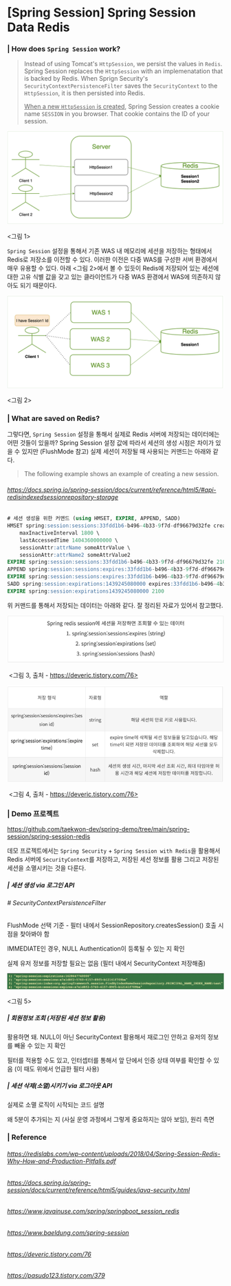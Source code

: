 



# [Spring Session] Spring Session Data Redis

### | How does `Spring Session` work?

> Instead of using Tomcat's `HttpSession`, we persist the values in `Redis`. Spring Session replaces the `HttpSession` with an implemenatation that is backed by Redis. When Sprign Security's `SecurityContextPersistenceFilter` saves the `SecurityContext` to the `HttpSession`, it is then persisted into Redis. 
>
> <u>When a new `HttpSession` is created</u>, Spring Session creates a cookie name `SESSION` in you browser. That cookie contains the ID of your session.   

![image-20210809094011666](./imgs/spring-session-redis-1.png)

<그림 1> 

`Spring Session` 설정을 통해서 기존 WAS 내 메모리에 세션을 저장하는 형태에서 Redis로 저장소를 이전할 수 있다. 이러한 이전은 다중 WAS를 구성한 서버 환경에서 매우 유용할 수 있다. 아래 <그림 2>에서 볼 수 있듯이 Redis에 저장되어 있는 세션에 대한 고유 식별 값을 갖고 있는 클라이언트가 다중 WAS 환경에서 WAS에 의존하지 않아도 되기 때문이다. 

![image-20210809094011666](./imgs/spring-session-redis-2.png)

<그림 2> 



### | What are saved on Redis? 

그렇다면, `Spring Session` 설정을 통해서 실제로 Redis 서버에 저장되는 데이터에는 어떤 것들이 있을까? Spring Session 설정 값에 따라서 세션의 생성 시점은 차이가 있을 수 있지만 (FlushMode 참고) 실제 세션이 저장될 때 사용되는 커맨드는 아래와 같다.

> The following example shows an example of creating a new session.

###### https://docs.spring.io/spring-session/docs/current/reference/html5/#api-redisindexedsessionrepository-storage

```sql
# 세션 생성을 위한 커맨드 (using HMSET, EXPIRE, APPEND, SADD)
HMSET spring:session:sessions:33fdd1b6-b496-4b33-9f7d-df96679d32fe creationTime 1404360000000 \
	maxInactiveInterval 1800 \
	lastAccessedTime 1404360000000 \
	sessionAttr:attrName someAttrValue \
	sessionAttr:attrName2 someAttrValue2
EXPIRE spring:session:sessions:33fdd1b6-b496-4b33-9f7d-df96679d32fe 2100
APPEND spring:session:sessions:expires:33fdd1b6-b496-4b33-9f7d-df96679d32fe ""
EXPIRE spring:session:sessions:expires:33fdd1b6-b496-4b33-9f7d-df96679d32fe 1800
SADD spring:session:expirations:1439245080000 expires:33fdd1b6-b496-4b33-9f7d-df96679d32fe
EXPIRE spring:session:expirations1439245080000 2100
```

위 커맨드를 통해서 저장되는 데이터는 아래와 같다. 잘 정리된 자료가 있어서 참고했다. 

![image-20210809094011666](./imgs/spring-session-redis-3.png)

​							<그림 3, 출처 - https://deveric.tistory.com/76> 

![image-20210809094011666](./imgs/spring-session-redis-4.png)

​							<그림 4, 출처 - https://deveric.tistory.com/76>

### | Demo 프로젝트 

https://github.com/taekwon-dev/spring-demo/tree/main/spring-session/spring-session-redis

데모 프로젝트에서는 `Spring Security` + `Spring Session with Redis`을 활용해서 Redis 서버에 `SecurityContext`를 저장하고, 저장된 세션 정보를 활용 그리고 저장된 세션을 소멸시키는 것을 다룬다.  

##### | 세션 생성 via 로그인 API

###### \# SecurityContextPersistenceFilter 



FlushMode 선택 기준 - 필터 내에서 SessionRepository.createsSession() 호출 시점을 찾아봐야 함 

IMMEDIATE인 경우, NULL Authentication이 등록될 수 있는 지 확인

실제 유저 정보를 저장할 필요는 없음 (필터 내에서 SecurityContext 저장해줌)

![image-20210809094011666](./imgs/spring-session-redis-n.png)

<그림 5> 

##### | 회원정보 조회 (저장된 세션 정보 활용)

활용하면 돼. NULL이 아닌 SecurityContext 활용해서 재로그인 안하고 유저의 정보를 빼올 수 있는 지 확인

필터를 적용할 수도 있고, 인터셉터를 통해서 앞 단에서 인증 상태 여부를 확인할 수 있음 (이 때도 위에서 언급한 필터 사용)

##### | 세션 삭제(소멸)시키기 via 로그아웃 API 

실제로 소멸 로직이 시작되는 코드 설명 

왜 5분이 추가되는 지 (사실 운영 과정에서 그렇게 중요하지는 않아 보임), 원리 측면

### | Reference

###### https://redislabs.com/wp-content/uploads/2018/04/Spring-Session-Redis-Why-How-and-Production-Pitfalls.pdf

###### https://docs.spring.io/spring-session/docs/current/reference/html5/guides/java-security.html

###### https://www.javainuse.com/spring/springboot_session_redis

###### https://www.baeldung.com/spring-session

###### https://deveric.tistory.com/76

###### https://pasudo123.tistory.com/379